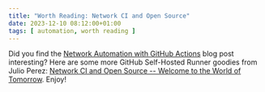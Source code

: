 ```yaml
---
title: "Worth Reading: Network CI and Open Source"
date: 2023-12-10 08:12:00+01:00
tags: [ automation, worth reading ]
---
```

Did you find the [Network Automation with GitHub Actions](https://blog.ipspace.net/2023/11/worth-reading-automation-github-actions.html) blog post interesting? Here are some more GitHub Self-Hosted Runner goodies from Julio Perez: [Network CI and Open Source -- Welcome to the World of Tomorrow](https://juliopdx.com/2023/11/25/network-ci-and-open-source/). Enjoy!
